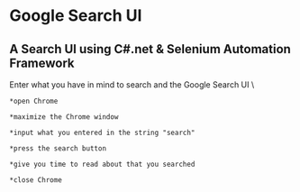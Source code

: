 # Google Search UI
A Search UI using C#.net & Selenium Automation Framework
--------------------------------------------------------
Enter what you have in mind to search and the Google Search UI \

    *open Chrome
    
    *maximize the Chrome window
    
    *input what you entered in the string "search"
    
    *press the search button 
    
    *give you time to read about that you searched 
    
    *close Chrome
    

